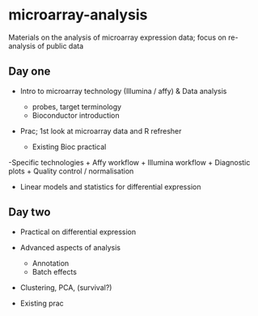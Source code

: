 # microarray-analysis
Materials on the analysis of microarray expression data; focus on re-analysis of public data


## Day one

- Intro to microarray technology (Illumina / affy) & Data analysis
    + probes, target terminology
    + Bioconductor introduction
    
- Prac; 1st look at microarray data and R refresher
    + Existing Bioc practical
    
-Specific technologies
    + Affy workflow
    + Illumina workflow
    + Diagnostic plots
    + Quality control / normalisation
    
- Linear models and statistics for differential expression

## Day two

- Practical on differential expression

- Advanced aspects of analysis
    + Annotation
    + Batch effects
    
- Clustering, PCA, (survival?)

- Existing prac
